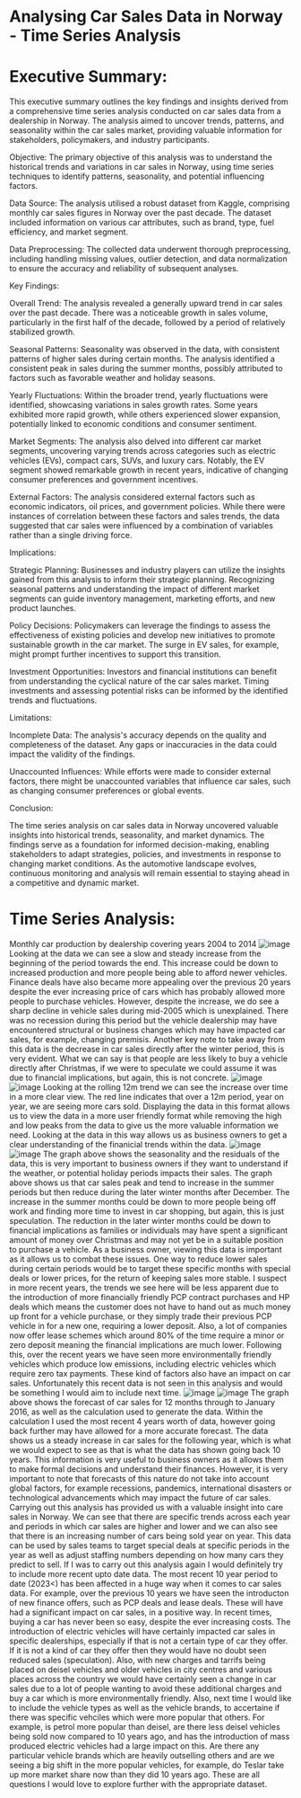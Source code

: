 # Analysing Car Sales Data in Norway - Time Series Analysis
# Executive Summary:

This executive summary outlines the key findings and insights derived from a comprehensive time series analysis conducted on car sales data from a dealership in Norway. The analysis aimed to uncover trends, patterns, and seasonality within the car sales market, providing valuable information for stakeholders, policymakers, and industry participants.

Objective:
The primary objective of this analysis was to understand the historical trends and variations in car sales in Norway, using time series techniques to identify patterns, seasonality, and potential influencing factors.

Data Source:
The analysis utilised a robust dataset from Kaggle, comprising monthly car sales figures in Norway over the past decade. The dataset included information on various car attributes, such as brand, type, fuel efficiency, and market segment.

Data Preprocessing: 
The collected data underwent thorough preprocessing, including handling missing values, outlier detection, and data normalization to ensure the accuracy and reliability of subsequent analyses.

Key Findings:

Overall Trend:
The analysis revealed a generally upward trend in car sales over the past decade. There was a noticeable growth in sales volume, particularly in the first half of the decade, followed by a period of relatively stabilized growth.

Seasonal Patterns:
Seasonality was observed in the data, with consistent patterns of higher sales during certain months. The analysis identified a consistent peak in sales during the summer months, possibly attributed to factors such as favorable weather and holiday seasons.

Yearly Fluctuations:
Within the broader trend, yearly fluctuations were identified, showcasing variations in sales growth rates. Some years exhibited more rapid growth, while others experienced slower expansion, potentially linked to economic conditions and consumer sentiment.

Market Segments:
The analysis also delved into different car market segments, uncovering varying trends across categories such as electric vehicles (EVs), compact cars, SUVs, and luxury cars. Notably, the EV segment showed remarkable growth in recent years, indicative of changing consumer preferences and government incentives.

External Factors:
The analysis considered external factors such as economic indicators, oil prices, and government policies. While there were instances of correlation between these factors and sales trends, the data suggested that car sales were influenced by a combination of variables rather than a single driving force.

Implications:

Strategic Planning:
Businesses and industry players can utilize the insights gained from this analysis to inform their strategic planning. Recognizing seasonal patterns and understanding the impact of different market segments can guide inventory management, marketing efforts, and new product launches.

Policy Decisions:
Policymakers can leverage the findings to assess the effectiveness of existing policies and develop new initiatives to promote sustainable growth in the car market. The surge in EV sales, for example, might prompt further incentives to support this transition.

Investment Opportunities:
Investors and financial institutions can benefit from understanding the cyclical nature of the car sales market. Timing investments and assessing potential risks can be informed by the identified trends and fluctuations.

Limitations:

Incomplete Data:
The analysis's accuracy depends on the quality and completeness of the dataset. Any gaps or inaccuracies in the data could impact the validity of the findings.

Unaccounted Influences:
While efforts were made to consider external factors, there might be unaccounted variables that influence car sales, such as changing consumer preferences or global events.

Conclusion:

The time series analysis on car sales data in Norway uncovered valuable insights into historical trends, seasonality, and market dynamics. The findings serve as a foundation for informed decision-making, enabling stakeholders to adapt strategies, policies, and investments in response to changing market conditions. As the automotive landscape evolves, continuous monitoring and analysis will remain essential to staying ahead in a competitive and dynamic market.


# Time Series Analysis:

Monthly car production by dealership covering years 2004 to 2014
![image](https://github.com/David1991S/Analysing-Care-Sales-Data---Norway/assets/141339726/1833f30f-ca83-4b27-8263-34f7205c73ab)
Looking at the data we can see a slow and steady increase from the beginning of the period towards the end. This increase could be down to increased production and more people being able to afford newer vehicles. Finance deals have also became more appealing over the previous 20 years despite the ever increasing price of cars which has probably allowed more people to purchase vehicles. However, despite the increase, we do see a sharp decline in vehicle sales during mid-2005 which is unexplained. There was no recession during this period but the vehicle dealership may have encountered structural or business changes which may have impacted car sales, for example, changing premisis. Another key note to take away from this data is the decrease in car sales directly after the winter period, this is very evident. What we can say is that people are less likely to buy a vehicle directly after Christmas, if we were to speculate we could assume it was due to financial implications, but again, this is not concrete.
![image](https://github.com/David1991S/Analysing-Care-Sales-Data---Norway/assets/141339726/b3d4cd2a-b4cb-4d1f-a616-92001bcf75b2)
![image](https://github.com/David1991S/Analysing-Care-Sales-Data---Norway/assets/141339726/06223b46-fe37-4f72-a6f6-e0578a21810f)
Looking at the rolling 12m trend we can see the increase over time in a more clear view. The red line indicates that over a 12m period, year on year, we are seeing more cars sold. Displaying the data in this format allows us to view the data in a more user friendly format while removing the high and low peaks from the data to give us the more valuable information we need. Looking at the data in this way allows us as business owners to get a clear understanding of the finanicial trends within the data.
![image](https://github.com/David1991S/Analysing-Care-Sales-Data---Norway/assets/141339726/b59c8807-05ea-4a57-a5fc-00eb7e424674)
![image](https://github.com/David1991S/Analysing-Care-Sales-Data---Norway/assets/141339726/b8095f87-ec98-49a1-b007-7943cb9db612)
The graph above shows the seasonality and the residuals of the data, this is very important to business owners if they want to understand if the weather, or potential holiday periods impacts their sales. The graph above shows us that car sales peak and tend to increase in the summer periods but then reduce during the later winter months after December. The increase in the summer months could be down to more people being off work and finding more time to invest in car shopping, but again, this is just speculation. The reduction in the later winter months could be down to financial implications as families or individuals may have spent a significant amount of money over Christmas and may not yet be in a suitable position to purchase a vehicle. As a business owner, viewing this data is important as it allows us to combat these issues. One way to reduce lower sales during certain periods would be to target these specific months with special deals or lower prices, for the return of keeping sales more stable. I suspect in more recent years, the trends we see here will be less apparent due to the introduction of more financially friendly PCP contract purchases and HP deals which means the customer does not have to hand out as much money up front for a vehicle purchase, or they simply trade their previous PCP vehicle in for a new one, requiring a lower deposit. Also, a lot of companies now offer lease schemes which around 80% of the time require a minor or zero deposit meaning the financial implications are much lower. Following this, over the recent years we have seen more environmentally friendly vehicles which produce low emissions, including electric vehicles which require zero tax payments. These kind of factors also have an impact on car sales. Unfortunately this recent data is not seen in this analysis and would be something I would aim to include next time. 
![image](https://github.com/David1991S/Analysing-Care-Sales-Data---Norway/assets/141339726/321fbec1-01a1-49b9-b100-df6af7e97186)
![image](https://github.com/David1991S/Analysing-Care-Sales-Data---Norway/assets/141339726/99ab8555-74c9-4869-b681-80cf1d3858a7)
The graph above shows the forecast of car sales for 12 months through to January 2016, as well as the calculation used to generate the data. Within the calculation I used the most recent 4 years worth of data, however going back further may have allowed for a more accurate forecast. The data shows us a steady increase in car sales for the following year, which is what we would expect to see as that is what the data has shown going back 10 years. This information is very useful to business owners as it allows them to make formal decisions and understand their finances. However, it is very important to note that forecasts of this nature do not take into account global factors, for example recessions, pandemics, international disasters or technological advancements which may impact the future of car sales.
Carrying out this analysis has provided us with a valuable insight into care sales in Norway. We can see that there are specific trends across each year and periods in which car sales are higher and lower and we can also see that there is an increasing number of cars being sold year on year. This data can be used by sales teams to target special deals at specific periods in the year as well as adjust staffing numbers depending on how many cars they predict to sell.
If I was to carry out this analysis again I would definitely try to include more recent upto date data. The most recent 10 year period to date (2023<) has been affected in a huge way when it comes to car sales data. For example, over the previous 10 years we have seen the introducton of new finance offers, such as PCP deals and lease deals. These will have had a significant impact on car sales, in a positive way. In recent times, buying a car has never been so easy, despite the ever increasing costs. The introduction of electric vehicles will have certainly impacted car sales in specific dealerships, especially if that is not a certain type of car they offer. If it is not a kind of car they offer then they would have no doubt seen reduced sales (speculation). Also, with new charges and tarrifs being placed on deisel vehicles and older vehicles in city centres and various places across the country we would have certainly seen a change in car sales due to a lot of people wanting to avoid these additional charges and buy a car which is more environmentally friendly. 
Also, next time I would like to include the vehicle types as well as the vehicle brands, to accertaine if there was specific vehciles which were more popular that others. For example, is petrol more popular than deisel, are there less deisel vehicles being sold now compared to 10 years ago, and has the introduction of mass produced electric vehicles had a large impact on this. Are there any particular vehicle brands which are heavily outselling others and are we seeing a big shift in the more popular vehicles, for example, do Teslar take up more market share now than they did 10 years ago. These are all questions I would love to explore further with the appropriate dataset.



